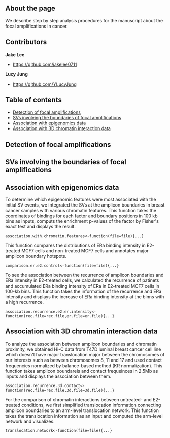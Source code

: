 ## About the page
We describe step by step analysis procedures for the manuscript about the focal amplifications in cancer. 

## Contributors

**Jake Lee**
- <https://github.com/jakelee0711>

**Lucy Jung**
- <https://github.com/YLucyJung>

## Table of contents

- [Detection of focal amplifications](#Detection-of-focal-amplifications)
- [SVs involving the boundaries of focal amplifications](#SVs-involving-the-boundaries-of-focal-amplifications)
- [Association with epigenomics data](#Association-with-epigenomics-data)
- [Association with 3D chromatin interaction data](#Association-with-3D-chromatin-interaction-data)

## Detection of focal amplifications

## SVs involving the boundaries of focal amplifications

## Association with epigenomics data
To determine which epigenomic features were most associated with the initial SV events, we integrated the SVs at the amplicon boundaries in breast cancer samples with various chromatin features. This function takes the coordinates of bindings for each factor and boundary positions in 100 kb bins as inputs, computs the enrichment p-values of the factor by Fisher's exact test and displays the result.
```
association.with.chromatin.features<-function(file=file){...}
```
This function compares the distributions of ERa binding intensity in E2-treated MCF7 cells and non-treated MCF7 cells and annotates major amplicon boundary hotspots.  
```
comparison.er.e2.control<-function(file=file){...}
```
To see the association between the recurrence of amplicon boundaries and ERa intensity in E2-treated cells, we calculated the recurrence of patinets and accumulated ERa binding intensity of ERa in E2-treated MCF7 cells in 100-kb bins. This function takes the information of the recurrence and ERa intensity and displays the increase of ERa binding intensity at the binns with a high recurrence.
```
association.recurrence.e2.er.intensity<-function(rec.file=rec.file,er.file=er.file){...}
```
## Association with 3D chromatin interaction data
To analyze the association between amplicon boundaries and chromatin proximity, we obtained Hi-C data from T47D luminal breast cancer cell line which doesn't have major translocation major between the chromosomes of our interests such as between chromosomes 8, 11 and 17 and used contact frequencies normalized by balance-based method (KR normalization). This function takes amplicon boundareis and contact frequeinces in 2.5Mb as inputs and displays the association between them.
```
association.recurrence.3d.contact<-function(rec.file=rec.file,3d.file=3d.file){...}
```
For the comparison of chromatin interactions between untreated- and E2-treated conditions, we first simplified translocation information connecting amplicon boundaries to an arm-level translocation network. This function takes the translocation information as an input and computed the arm-level network and visualizes.
```
translocation.network<-function(file=file){...}
```


